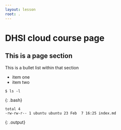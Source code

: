 ```yaml
---
layout: lesson
root: .
---
```


DHSI cloud course page
======================

This is a page section
----------------------

This is a bullet list within that section

* item one
* item two



~~~
$ ls -l
~~~
{: .bash}

~~~
total 4
-rw-rw-r-- 1 ubuntu ubuntu 23 Feb  7 16:25 index.md
~~~
{: .output}
